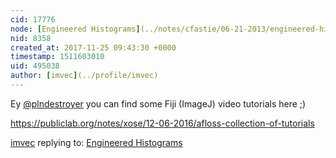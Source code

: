 ```yaml
---
cid: 17776
node: [Engineered Histograms](../notes/cfastie/06-21-2013/engineered-histograms)
nid: 8358
created_at: 2017-11-25 09:43:30 +0000
timestamp: 1511603010
uid: 495038
author: [imvec](../profile/imvec)
---
```


Ey [@plndestroyer](/profile/plndestroyer) you can find some Fiji (ImageJ) video tutorials here ;)

https://publiclab.org/notes/xose/12-06-2016/afloss-collection-of-tutorials

[imvec](../profile/imvec) replying to: [Engineered Histograms](../notes/cfastie/06-21-2013/engineered-histograms)

